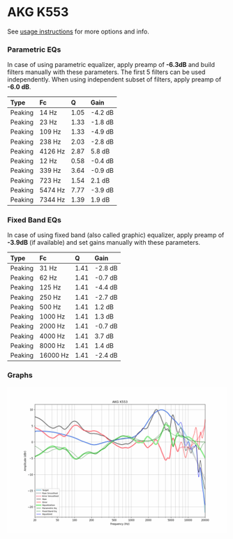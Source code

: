 # AKG K553
See [usage instructions](https://github.com/jaakkopasanen/AutoEq#usage) for more options and info.

### Parametric EQs
In case of using parametric equalizer, apply preamp of **-6.3dB** and build filters manually
with these parameters. The first 5 filters can be used independently.
When using independent subset of filters, apply preamp of **-6.0 dB**.

| Type    | Fc      |    Q | Gain    |
|:--------|:--------|:-----|:--------|
| Peaking | 14 Hz   | 1.05 | -4.2 dB |
| Peaking | 23 Hz   | 1.33 | -1.8 dB |
| Peaking | 109 Hz  | 1.33 | -4.9 dB |
| Peaking | 238 Hz  | 2.03 | -2.8 dB |
| Peaking | 4126 Hz | 2.87 | 5.8 dB  |
| Peaking | 12 Hz   | 0.58 | -0.4 dB |
| Peaking | 339 Hz  | 3.64 | -0.9 dB |
| Peaking | 723 Hz  | 1.54 | 2.1 dB  |
| Peaking | 5474 Hz | 7.77 | -3.9 dB |
| Peaking | 7344 Hz | 1.39 | 1.9 dB  |

### Fixed Band EQs
In case of using fixed band (also called graphic) equalizer, apply preamp of **-3.9dB**
(if available) and set gains manually with these parameters.

| Type    | Fc       |    Q | Gain    |
|:--------|:---------|:-----|:--------|
| Peaking | 31 Hz    | 1.41 | -2.8 dB |
| Peaking | 62 Hz    | 1.41 | -0.7 dB |
| Peaking | 125 Hz   | 1.41 | -4.4 dB |
| Peaking | 250 Hz   | 1.41 | -2.7 dB |
| Peaking | 500 Hz   | 1.41 | 1.2 dB  |
| Peaking | 1000 Hz  | 1.41 | 1.3 dB  |
| Peaking | 2000 Hz  | 1.41 | -0.7 dB |
| Peaking | 4000 Hz  | 1.41 | 3.7 dB  |
| Peaking | 8000 Hz  | 1.41 | 1.4 dB  |
| Peaking | 16000 Hz | 1.41 | -2.4 dB |

### Graphs
![](./AKG%20K553.png)